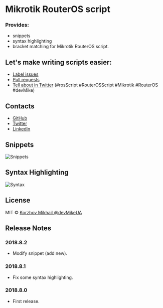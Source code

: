 # Mikrotik RouterOS script

### Provides:
- snippets
- syntax highlighting
- bracket matching for Mikrotik RouterOS script.

## Let's make writing scripts easier:
- [Label issues](https://github.com/devMikeUA/vscode_mikrotik_routeros_script/issues)
- [Pull requests](https://github.com/devMikeUA/vscode_mikrotik_routeros_script/pulls)
- [Tell about in Twitter](https://www.twitter.com/home?status=%20%23rosScript%20%23RouterOSScript%20%23Mikrotik%20%23RouterOS%20%23devMike%20Let's%20make%20writing%20scripts%20easier%20%23VSMarketplace%3A%20https%3A%2F%2Fmarketplace.visualstudio.com%2Fitems%3FitemName%3DdevMike.mikrotik-routeros-script) (#rosScript #RouterOSScript #Mikrotik #RouterOS #devMike)

## Contacts
- [GitHub](https://github.com/devMikeUA/)
- [Twitter](https://twitter.com/devMikeUA/)
- [LinkedIn](https://www.linkedin.com/in/devMikeUA/)

## Snippets

![Snippets](https://github.com/devMikeUA/vscode_mikrotik_routeros_script/raw/master/images/example.gif)

## Syntax Highlighting

![Syntax](https://github.com/devMikeUA/vscode_mikrotik_routeros_script/raw/master/images/example.png)

## License

MIT © [Korzhov Mikhail @devMikeUA](https://github.com/devMikeUA)

## Release Notes

### 2018.8.2
- Modify snippet (add new).

### 2018.8.1
- Fix some syntax highlighting.

### 2018.8.0
- First release.